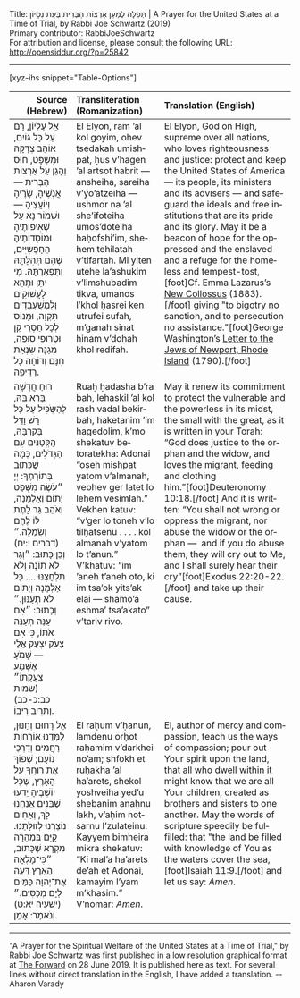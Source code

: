 <html>
<head></head>
<body>
Title: תְּפִלָּה לְמַעַן אַרְצוֹת הַבְּרִית בְּעֵת נִסָּיוֹן | A Prayer for the United States at a Time of Trial, by Rabbi Joe Schwartz (2019)<br />
Primary contributor: RabbiJoeSchwartz<br />
For attribution and license, please consult the following URL: <a href="http://opensiddur.org/?p=25842">http://opensiddur.org/?p=25842</a>
<p />
<hr />

[xyz-ihs snippet="Table-Options"]<table style="width: 100%; margin-left: auto; margin-right: auto;" class="draggable">
<thead><tr><th id="x" style="text-align: right;">Source (Hebrew)</th><th style="text-align: left;">Transliteration (Romanization)</th><th style="text-align: left;">Translation (English)</th></tr></thead>
<tbody>
<tr><td style="vertical-align:top;">
<div class="liturgy" lang="he">
אֵל עֶלְיוֹן, 
רָם עַל כָּל גּוֹיִם, 
אוֹהֵב צְדָקָה וּמִשְׁפָּט, 
חוּס וְהָגֵן עַל אַרְצוֹת הַבְּרִית — 
אֲנְשֶׁיהָ, שָׂרֶיהָ וְיוֹעֲצֶיהָ — 
וּשְׁמוֹר נָא עַל שְׁאִיפוֹתֶיהָ וּמוֹסְדוֹתֶיהָ הַחָפְשִיִּים, 
שֶׁהֵם תְּהִלָּתָהּ וְתִּפְאָרְתָּהּ. 
מִי יִתֵּן וּתְהֵא לָעֲשׁוּקִים וְלִמְשֻׁעְבָּדִים תִּקְוָה, 
וּמָנוֹס לְכָל חַסְרֵי קֵן וּטְרוּפֵי סוּפָה, 
מְגַנָּה שִֹנְאַת חִנָּם וְדוֹחָה כָל רְדִיפָה.
</span></div></td>
 
<td style="vertical-align:top;">
<div class="english" lang="en">
El Elyon, 
ram ’al kol goyim, 
ohev tsedakah umishpat, 
ḥus v’hagen ’al artsot habrit — 
ansheiha, sareiha v’yo’atzeiha — 
ushmor na ’al she’ifoteiha umos’doteiha haḥofshi’im, 
shehem tehilatah v’tifartah. 
Mi yiten utehe la’ashukim v’limshubadim tikva, 
umanos l’khol ḥasrei ken utrufei sufah, 
m’ganah sinat ḥinam v’doḥah khol redifah.
</span></div></td>
 
<td style="vertical-align:top;">
<div class="english" lang="en">
El Elyon, God on High, 
supreme over all nations,
who loves righteousness and justice: 
protect and keep the United States of America — 
its people, its ministers and its advisers —
and safeguard the ideals and free institutions 
that are its pride and its glory. 
May it be a beacon of hope for the oppressed and the enslaved 
and a refuge for the homeless and tempest-tost,[foot]Cf. Emma Lazarus’s <a href="https://opensiddur.org/prayers/secular-calendar/united-states/thanksgiving-day/the-new-collosus-by-emma-lazarus-1883-yiddish-translation-by-rachel-kirsch-holtman-1938/">New Collossus</a> (1883).[/foot] 
giving "to bigotry no sanction, and to persecution no assistance."[foot]George Washington’s <a href="https://founders.archives.gov/documents/Washington/05-06-02-0135">Letter to the Jews of Newport, Rhode Island</a> (1790).[/foot] 
</div></td></tr>


<tr><td style="vertical-align:top;">
<div class="liturgy" lang="he">
רוּחַ חֲדָשָׁה בְּרָא בָּהּ, 
לְהַשְֹכִּיל עַל כָּל רָשׁ וָדַּל בְּקִרְבָּהּ, 
הַקְּטַנִּים עִם הַגְּדֹלִים, 
כְּמָה שֶכָּתוּב בְּתוֹרָתֶךָ: 
יְיָ ״עֹשֶׂה מִשְׁפַּט יָתוֹם וְאַלְמָנָה, 
וְאֹהֵב גֵּר לָתֶת לוֹ לֶחֶם וְשִׂמְלָה.״ <span class="citation">(דברים י:יח)</span>
וְכֵן כָּתוּב: ״וְגֵר לֹא תוֹנֶה וְלֹא תִלְחָצֶנּוּ …. 
כָּל אַלְמָנָה וְיָתוֹם לֹא תְעַנּוּן.״ 
וְכָתוּב: ״אִם עַנֵּה תְעַנֶּה אֹתוֹ, 
כִּי אִם צָעֹק יִצְעַק אֵלַי — 
שָׁמֹעַ אֶשְׁמַע צַעֲקָתוֹ״ <span class="citation">(שמות כב:כ-כב)</span>
וְתָרִיב רִיבוֹ.
</span></div></td>
 
<td style="vertical-align:top;">
<div class="english" lang="en">
Ruaḥ ḥadasha b’ra bah, 
lehaskil ’al kol rash vadal bekirbah, 
haketanim ’im hagedolim, 
k’mo shekatuv betoratekha: 
Adonai “oseh mishpat yatom v’almanah, 
veohev ger latet lo leḥem vesimlah.” 
Vekhen katuv: “v’ger lo toneh v’lo tilḥatsenu . . . . 
kol almanah v’yatom lo t’anun.” 
V’khatuv: “im ’aneh t’aneh oto, 
ki im tsa’ok yits’ak elai — 
shamo’a eshma’ tsa’akato” 
v’tariv rivo.
</span></div></td>
 
<td style="vertical-align:top;">
<div class="english" lang="en">
May it renew its commitment 
to protect the vulnerable and the powerless in its midst, 
the small with the great,
as it is written in your Torah: 
“God does justice to the orphan and the widow, 
and loves the migrant, feeding and clothing him.”[foot]Deuteronomy 10:18.[/foot] 
And it is written: “You shall not wrong or oppress the migrant, 
nor abuse the widow or the orphan — 
and if you do abuse them, 
they will cry out to Me, 
and I shall surely hear their cry”[foot]Exodus 22:20-22.[/foot] 
and take up their cause. 
</div></td></tr>


<tr><td style="vertical-align:top;">
<div class="liturgy" lang="he">
אֵל רָחוּם וְחַנּוּן, 
לַמְּדֵנוּ אוֹרְחוֹת רַחֲמִים וְדַרְכֵי נוֹעָם; 
שְׁפוֹךְ אֶת רוּחֲךָ עַל הָאָרֶץ, 
שֶׁכָּל יוֹשְׁבֶיהָ יֵדעוּ 
שֶׁבָּנִים אֲנַחְנוּ לָךְ, 
וְאַחִים נוֹצַרְנוּ לְזוּלָתֵנוּ. 
קַיֵּם בִּמְהֵרָה מִקְרָא שֶׁכָּתוּב,
״כִּי־מָלְאָה הָאָרֶץ דֵּעָה אֶת־יְהוָה 
כַּמַּיִם לַיָּם מְכַסִּים.״ <span class="citation">(ישעיה יא:ט)</span>
וְנֹאמַר: אָמֵן.
</span></div></td>
 
<td style="vertical-align:top;">
<div class="english" lang="en">
El raḥum v’ḥanun, 
lamdenu orḥot raḥamim v’darkhei no’am; 
shfokh et ruḥakha ’al ha’arets, 
shekol yoshveiha yed’u 
shebanim anaḥnu lakh, 
v’aḥim notsarnu l’zulateinu. 
Kayyem bimheira mikra shekatuv: 
“Ki mal’a ha’arets de’ah et Adonai, 
kamayim l’yam m’khasim.” 
V’nomar: <em>Amen</em>.
</span></div></td> 
 
<td style="vertical-align:top;">
<div class="english" lang="en">
El, author of mercy and compassion, 
teach us the ways of compassion; 
pour out Your spirit upon the land, 
that all who dwell within it might know 
that we are all Your children, 
created as brothers and sisters to one another. 
May the words of scripture speedily be fulfilled:
that "the land be filled with knowledge of You 
as the waters cover the sea,[foot]Isaiah 11:9.[/foot]
and let us say: <em>Amen</em>.
</div></td></tr>
</tbody></table>

<hr />

"A Prayer for the Spiritual Welfare of the United States at a Time of Trial," by Rabbi Joe Schwartz was first published in a low resolution graphical format at <a href="https://forward.com/opinion/426422/a-new-prayer-for-the-united-states-in-a-time-of-trial/">The Forward</a> on 28 June 2019. It is published here as text. For several lines without direct translation in the English, I have added a translation. --Aharon Varady
</body>
</html>